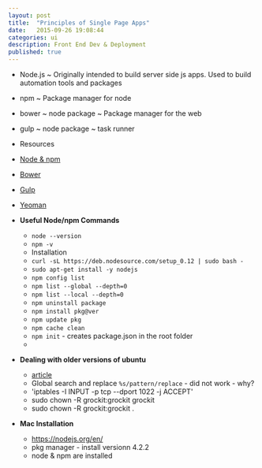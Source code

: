 ```yaml
---
layout: post
title:  "Principles of Single Page Apps"
date:   2015-09-26 19:08:44
categories: ui
description: Front End Dev & Deployment
published: true
---
```


* Node.js ~ Originally intended to build server side js apps. Used to build automation tools and packages
* npm ~ Package manager for node
* bower ~ node package ~ Package manager for the web
* gulp ~ node package ~ task runner

* Resources
* [Node & npm](http://www.sitepoint.com/beginners-guide-node-package-manager)
* [Bower](https://blog.engineyard.com/2014/frontend-dependencies-management-part-1)
* [Gulp](https://blog.engineyard.com/2014/frontend-dependencies-management-part-2)
* [Yeoman](https://blog.engineyard.com/2014/frontend-dependencies-management-part-3)

* __Useful Node/npm Commands__
  * `node --version`
  * `npm -v`
  * Installation
  * `curl -sL https://deb.nodesource.com/setup_0.12 | sudo bash -`
  * `sudo apt-get install -y nodejs`
  * `npm config list`
  * `npm list --global --depth=0`
  * `npm list --local --depth=0`
  * `npm uninstall package`
  * `npm install pkg@ver`
  * `npm update pkg`
  * `npm cache clean`
  * `npm init` - creates package.json in the root folder
  * 

* __Dealing with older versions of ubuntu__
  * [article](http://stackoverflow.com/questions/30316812/ubuntu-apt-get-unable-to-fetch-packages)
  * Global search and replace `%s/pattern/replace` - did not work - why?
  * 'iptables -I INPUT -p tcp --dport 1022 -j ACCEPT'
  * sudo chown -R grockit:grockit grockit
  * sudo chown -R grockit:grockit .

* __Mac Installation__
  * https://nodejs.org/en/
  * pkg manager - install versionn 4.2.2
  * node & npm are installed
